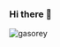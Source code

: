 ### Hi there 👋

<p align="left"><img src="https://github-readme-stats.vercel.app/api/top-langs?username=gasorey&theme=tokyonight&show_icons=true&locale=en&layout=compact" alt="gasorey" /></p>


<!--
**Gasorey/gasorey** is a ✨ _special_ ✨ repository because its `README.md` (this file) appears on your GitHub profile.

Here are some ideas to get you started:

- 🔭 I’m currently working on ...
- 🌱 I’m currently learning ...
- 👯 I’m looking to collaborate on ...
- 🤔 I’m looking for help with ...
- 💬 Ask me about ...
- 📫 How to reach me: ...
- 😄 Pronouns: ...
- ⚡ Fun fact: ...
-->
